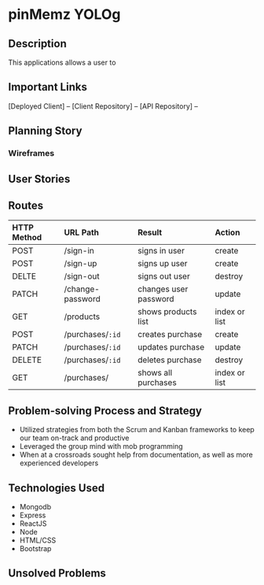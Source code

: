 
# pinMemz YOLOg

## Description

  This applications allows a user to

## Important Links
  [Deployed Client] –
  [Client Repository] –
  [API Repository] –

## Planning Story




### Wireframes



## User Stories


## Routes

| HTTP Method   | URL Path         | Result                | Action           |
|:--------------|:-----------------|:----------------------|:-----------------|
| POST          | /sign-in         | signs in user         | create           |
| POST          | /sign-up         | signs up user         | create           |
| DELTE         | /sign-out        | signs out user        | destroy          |
| PATCH         | /change-password | changes user password | update           |
| GET           | /products        | shows products list   | index or list    |
| POST          | /purchases/`:id` | creates purchase      | create           |
| PATCH         | /purchases/`:id` | updates purchase      | update           |
| DELETE        | /purchases/`:id` | deletes purchase      | destroy          |
| GET           | /purchases/      | shows all purchases   | index or list    |



## Problem-solving Process and Strategy
  * Utilized strategies from both the Scrum and Kanban frameworks to keep our team on-track and productive
  * Leveraged the group mind with mob programming
  * When at a crossroads sought help from documentation, as well as more experienced developers

## Technologies Used
  * Mongodb
  * Express
  * ReactJS
  * Node
  * HTML/CSS
  * Bootstrap

## Unsolved Problems
